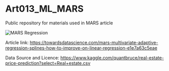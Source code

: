 # Art013_ML_MARS
Public repository for materials used in MARS article

![MARS Regression](https://user-images.githubusercontent.com/24861699/153735508-e0c4ee8c-c336-4a44-9786-cc7b253faba1.png)

Article link: https://towardsdatascience.com/mars-multivariate-adaptive-regression-splines-how-to-improve-on-linear-regression-e1e7a63c5eae

Data Source and Licence: https://www.kaggle.com/quantbruce/real-estate-price-prediction?select=Real+estate.csv
